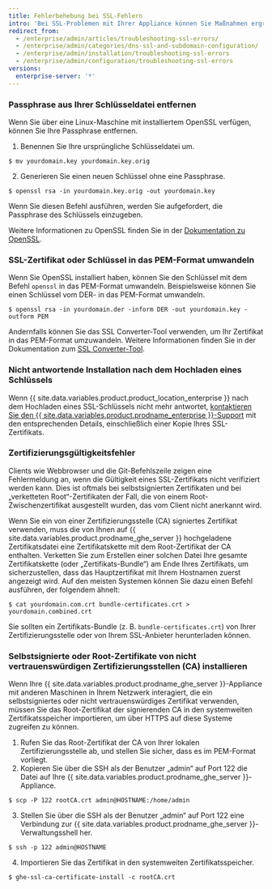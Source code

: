 ```yaml
---
title: Fehlerbehebung bei SSL-Fehlern
intro: 'Bei SSL-Problemen mit Ihrer Appliance können Sie Maßnahmen ergreifen, um diese zu beheben.'
redirect_from:
  - /enterprise/admin/articles/troubleshooting-ssl-errors/
  - /enterprise/admin/categories/dns-ssl-and-subdomain-configuration/
  - /enterprise/admin/installation/troubleshooting-ssl-errors
  - /enterprise/admin/configuration/troubleshooting-ssl-errors
versions:
  enterprise-server: '*'
---
```


### Passphrase aus Ihrer Schlüsseldatei entfernen

Wenn Sie über eine Linux-Maschine mit installiertem OpenSSL verfügen, können Sie Ihre Passphrase entfernen.

1. Benennen Sie Ihre ursprüngliche Schlüsseldatei um.
  ```shell
  $ mv yourdomain.key yourdomain.key.orig
  ```
2. Generieren Sie einen neuen Schlüssel ohne eine Passphrase.
  ```shell
  $ openssl rsa -in yourdomain.key.orig -out yourdomain.key
  ```

Wenn Sie diesen Befehl ausführen, werden Sie aufgefordert, die Passphrase des Schlüssels einzugeben.

Weitere Informationen zu OpenSSL finden Sie in der [Dokumentation zu OpenSSL](https://www.openssl.org/docs/).

### SSL-Zertifikat oder Schlüssel in das PEM-Format umwandeln

Wenn Sie OpenSSL installiert haben, können Sie den Schlüssel mit dem Befehl `openssl` in das PEM-Format umwandeln. Beispielsweise können Sie einen Schlüssel vom DER- in das PEM-Format umwandeln.

```shell
$ openssl rsa -in yourdomain.der -inform DER -out yourdomain.key -outform PEM
```

Andernfalls können Sie das SSL Converter-Tool verwenden, um Ihr Zertifikat in das PEM-Format umzuwandeln. Weitere Informationen finden Sie in der Dokumentation zum [SSL Converter-Tool](https://www.sslshopper.com/ssl-converter.html).

### Nicht antwortende Installation nach dem Hochladen eines Schlüssels

Wenn {{ site.data.variables.product.product_location_enterprise }} nach dem Hochladen eines SSL-Schlüssels nicht mehr antwortet, [kontaktieren Sie den {{ site.data.variables.product.prodname_enterprise }}-Support](https://enterprise.github.com/support) mit den entsprechenden Details, einschließlich einer Kopie Ihres SSL-Zertifikats.

### Zertifizierungsgültigkeitsfehler

Clients wie Webbrowser und die Git-Befehlszeile zeigen eine Fehlermeldung an, wenn die Gültigkeit eines SSL-Zertifikats nicht verifiziert werden kann. Dies ist oftmals bei selbstsignierten Zertifikaten und bei „verketteten Root“-Zertifikaten der Fall, die von einem Root-Zwischenzertifikat ausgestellt wurden, das vom Client nicht anerkannt wird.

Wenn Sie ein von einer Zertifizierungsstelle (CA) signiertes Zertifikat verwenden, muss die von Ihnen auf {{ site.data.variables.product.prodname_ghe_server }} hochgeladene Zertifikatsdatei eine Zertifikatskette mit dem Root-Zertifikat der CA enthalten. Verketten Sie zum Erstellen einer solchen Datei Ihre gesamte Zertifikatskette (oder „Zertifikats-Bundle“) am Ende Ihres Zertifikats, um sicherzustellen, dass das Hauptzertifikat mit Ihrem Hostnamen zuerst angezeigt wird. Auf den meisten Systemen können Sie dazu einen Befehl ausführen, der folgendem ähnelt:

```shell
$ cat yourdomain.com.crt bundle-certificates.crt > yourdomain.combined.crt
```

Sie sollten ein Zertifikats-Bundle (z. B. `bundle-certificates.crt`) von Ihrer Zertifizierungsstelle oder von Ihrem SSL-Anbieter herunterladen können.

### Selbstsignierte oder Root-Zertifikate von nicht vertrauenswürdigen Zertifizierungsstellen (CA) installieren

Wenn Ihre {{ site.data.variables.product.prodname_ghe_server }}-Appliance mit anderen Maschinen in Ihrem Netzwerk interagiert, die ein selbstsigniertes oder nicht vertrauenswürdiges Zertifikat verwenden, müssen Sie das Root-Zertifikat der signierenden CA in den systemweiten Zertifikatsspeicher importieren, um über HTTPS auf diese Systeme zugreifen zu können.

1. Rufen Sie das Root-Zertifikat der CA von Ihrer lokalen Zertifizierungsstelle ab, und stellen Sie sicher, dass es im PEM-Format vorliegt.
2. Kopieren Sie über die SSH als der Benutzer „admin“ auf Port 122 die Datei auf Ihre {{ site.data.variables.product.prodname_ghe_server }}-Appliance.
  ```shell
  $ scp -P 122 rootCA.crt admin@HOSTNAME:/home/admin
  ```
3. Stellen Sie über die SSH als der Benutzer „admin“ auf Port 122 eine Verbindung zur {{ site.data.variables.product.prodname_ghe_server }}-Verwaltungsshell her.
  ```shell
  $ ssh -p 122 admin@HOSTNAME
  ```
4. Importieren Sie das Zertifikat in den systemweiten Zertifikatsspeicher.
  ```shell
  $ ghe-ssl-ca-certificate-install -c rootCA.crt
  ```
